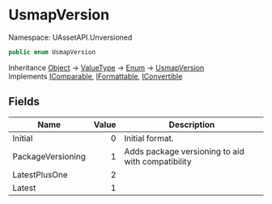 # UsmapVersion

Namespace: UAssetAPI.Unversioned

```csharp
public enum UsmapVersion
```

Inheritance [Object](https://docs.microsoft.com/en-us/dotnet/api/system.object) → [ValueType](https://docs.microsoft.com/en-us/dotnet/api/system.valuetype) → [Enum](https://docs.microsoft.com/en-us/dotnet/api/system.enum) → [UsmapVersion](./uassetapi.unversioned.usmapversion.md)<br>
Implements [IComparable](https://docs.microsoft.com/en-us/dotnet/api/system.icomparable), [IFormattable](https://docs.microsoft.com/en-us/dotnet/api/system.iformattable), [IConvertible](https://docs.microsoft.com/en-us/dotnet/api/system.iconvertible)

## Fields

| Name | Value | Description |
| --- | --: | --- |
| Initial | 0 | Initial format. |
| PackageVersioning | 1 | Adds package versioning to aid with compatibility |
| LatestPlusOne | 2 |  |
| Latest | 1 |  |

